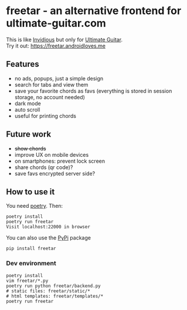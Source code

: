 # freetar - an alternative frontend for ultimate-guitar.com

This is like [Invidious](https://invidious.io/) but only for [Ultimate Guitar](https://www.ultimate-guitar.com/).  
Try it out: https://freetar.androidloves.me

## Features
- no ads, popups, just a simple design
- search for tabs and view them
- save your favorite chords as favs (everything is stored in session storage, no account needed)
- dark mode
- auto scroll
- useful for printing chords

## Future work
- ~~show chords~~
- improve UX on mobile devices
- on smartphones: prevent lock screen
- share chords (qr code)?
- save favs encrypted server side?


## How to use it
You need [poetry](https://python-poetry.org/). Then:
```
poetry install
poetry run freetar
Visit localhost:22000 in browser
```

You can also use the [PyPi](https://pypi.org/project/freetar/) package

```
pip install freetar
```

### Dev environment
```
poetry install
vim freetar/*.py
poetry run python freetar/backend.py
# static files: freetar/static/*
# html templates: freetar/templates/*
poetry run freetar
```

